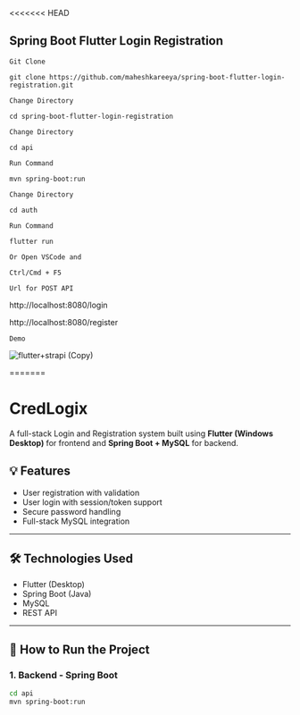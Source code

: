 <<<<<<< HEAD
## Spring Boot Flutter Login Registration


`Git Clone`
```
git clone https://github.com/maheshkareeya/spring-boot-flutter-login-registration.git
```
`Change Directory`
```
cd spring-boot-flutter-login-registration
```

`Change Directory`
```
cd api
```
`Run Command`
```
mvn spring-boot:run
```

`Change Directory`
```
cd auth
```

`Run Command`
```
flutter run
```

`Or Open VSCode and`
```
Ctrl/Cmd + F5
```



`Url for POST API`

http://localhost:8080/login

http://localhost:8080/register



`Demo`

![flutter+strapi (Copy)](https://user-images.githubusercontent.com/16520789/95990710-7ac40400-0e49-11eb-976d-094490b57202.png)

=======
# CredLogix

A full-stack Login and Registration system built using **Flutter (Windows Desktop)** for frontend and **Spring Boot + MySQL** for backend.

## 💡 Features

- User registration with validation
- User login with session/token support
- Secure password handling
- Full-stack MySQL integration

---

## 🛠️ Technologies Used

- Flutter (Desktop)
- Spring Boot (Java)
- MySQL
- REST API

---

## 🚀 How to Run the Project

### 1. Backend - Spring Boot

```bash
cd api
mvn spring-boot:run
